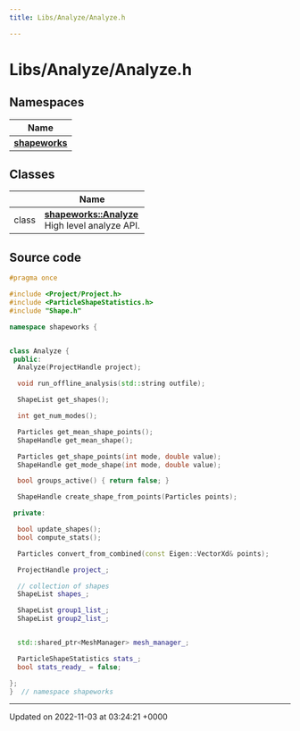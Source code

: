 ```yaml
---
title: Libs/Analyze/Analyze.h

---
```


# Libs/Analyze/Analyze.h



## Namespaces

| Name           |
| -------------- |
| **[shapeworks](../Namespaces/namespaceshapeworks.md)**  |

## Classes

|                | Name           |
| -------------- | -------------- |
| class | **[shapeworks::Analyze](../Classes/classshapeworks_1_1Analyze.md)** <br>High level analyze API.  |




## Source code

```cpp
#pragma once

#include <Project/Project.h>
#include <ParticleShapeStatistics.h>
#include "Shape.h"

namespace shapeworks {


class Analyze {
 public:
  Analyze(ProjectHandle project);

  void run_offline_analysis(std::string outfile);

  ShapeList get_shapes();

  int get_num_modes();

  Particles get_mean_shape_points();
  ShapeHandle get_mean_shape();

  Particles get_shape_points(int mode, double value);
  ShapeHandle get_mode_shape(int mode, double value);

  bool groups_active() { return false; }

  ShapeHandle create_shape_from_points(Particles points);

 private:

  bool update_shapes();
  bool compute_stats();

  Particles convert_from_combined(const Eigen::VectorXd& points);

  ProjectHandle project_;

  // collection of shapes
  ShapeList shapes_;

  ShapeList group1_list_;
  ShapeList group2_list_;


  std::shared_ptr<MeshManager> mesh_manager_;

  ParticleShapeStatistics stats_;
  bool stats_ready_ = false;

};
}  // namespace shapeworks
```


-------------------------------

Updated on 2022-11-03 at 03:24:21 +0000
